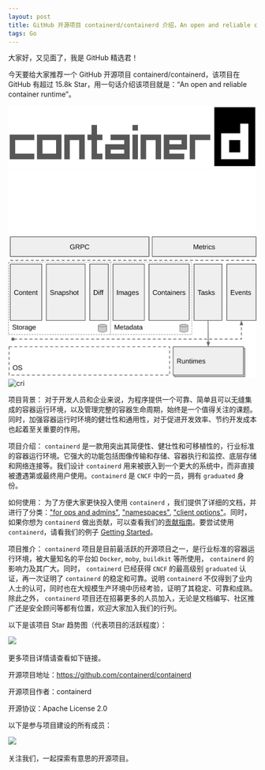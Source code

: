 ```yaml
---
layout: post
title: GitHub 开源项目 containerd/containerd 介绍，An open and reliable container runtime
tags: Go
---
```


大家好，又见面了，我是 GitHub 精选君！

今天要给大家推荐一个 GitHub 开源项目 containerd/containerd，该项目在 GitHub 有超过 15.8k Star，用一句话介绍该项目就是：“An open and reliable container runtime”。


![containerd banner light mode](https://raw.githubusercontent.com/cncf/artwork/master/projects/containerd/horizontal/color/containerd-horizontal-color.png#gh-light-mode-only)
![containerd banner dark mode](https://raw.githubusercontent.com/cncf/artwork/master/projects/containerd/horizontal/white/containerd-horizontal-white.png#gh-dark-mode-only)
![architecture](https://raw.githubusercontent.com/containerd/containerd/master/docs/historical/design/architecture.png)
![cri](https://raw.githubusercontent.com/containerd/containerd/master/./docs/cri/cri.png)



项目背景：
对于开发人员和企业来说，为程序提供一个可靠、简单且可以无缝集成的容器运行环境，以及管理完整的容器生命周期，始终是一个值得关注的课题。同时，加强容器运行时环境的健壮性和通用性，对于促进开发效率、节约开发成本也起着至关重要的作用。

项目介绍：
`containerd` 是一款用突出其简便性、健壮性和可移植性的，行业标准的容器运行环境。它强大的功能包括图像传输和存储、容器执行和监控、底层存储和网络连接等。我们设计 `containerd` 用来被嵌入到一个更大的系统中，而非直接被遭遇第或最终用户使用。`containerd` 是 `CNCF` 中的一员，拥有 `graduated` 身份。

如何使用：
为了方便大家更快投入使用 `containerd` ，我们提供了详细的文档，并进行了分类：["for ops and admins"](docs/ops.md), ["namespaces"](docs/namespaces.md), ["client options"](docs/client-opts.md)。同时，如果你想为 `containerd` 做出贡献，可以查看我们的[贡献指南](CONTRIBUTING.md)。要尝试使用 `containerd`，请看我们的例子 [Getting Started](docs/getting-started.md)。

项目推介：
`containerd` 项目是目前最活跃的开源项目之一，是行业标准的容器运行环境，被大量知名的平台如 `Docker`, `moby`, `buildkit` 等所使用， `containerd` 的影响力及其广大。同时， `containerd` 已经获得 `CNCF` 的最高级别 `graduated` 认证，再一次证明了 `containerd` 的稳定和可靠。说明 `containerd` 不仅得到了业内人士的认可，同时也在大规模生产环境中历经考验，证明了其稳定、可靠和成熟。除此之外， `containerd` 项目还在招募更多的人员加入，无论是文档编写、社区推广还是安全顾问等都有位置，欢迎大家加入我们的行列。


以下是该项目 Star 趋势图（代表项目的活跃程度）：

![](https://api.star-history.com/svg?repos=containerd/containerd&type=Timeline)

更多项目详情请查看如下链接。

开源项目地址：https://github.com/containerd/containerd 

开源项目作者：containerd

开源协议：Apache License 2.0

以下是参与项目建设的所有成员：

![](https://contrib.rocks/image?repo=containerd/containerd)

关注我们，一起探索有意思的开源项目。

